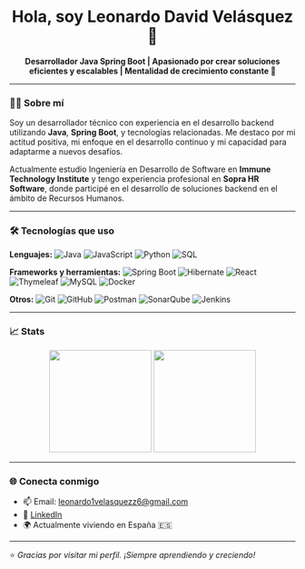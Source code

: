 <h1 align="center">Hola, soy Leonardo David Velásquez 👋</h1>

<p align="center">
  <strong>Desarrollador Java Spring Boot | Apasionado por crear soluciones eficientes y escalables | Mentalidad de crecimiento constante 🚀</strong>
</p>

---

### 👨‍💻 Sobre mí

Soy un desarrollador técnico con experiencia en el desarrollo backend utilizando **Java**, **Spring Boot**, y tecnologías relacionadas. Me destaco por mi actitud positiva, mi enfoque en el desarrollo continuo y mi capacidad para adaptarme a nuevos desafíos. 

Actualmente estudio Ingeniería en Desarrollo de Software en **Immune Technology Institute** y tengo experiencia profesional en **Sopra HR Software**, donde participé en el desarrollo de soluciones backend en el ámbito de Recursos Humanos.

---

### 🛠 Tecnologías que uso

**Lenguajes:**
![Java](https://img.shields.io/badge/Java-ED8B00?style=for-the-badge&logo=java&logoColor=white)
![JavaScript](https://img.shields.io/badge/JavaScript-F7DF1E?style=for-the-badge&logo=javascript&logoColor=black)
![Python](https://img.shields.io/badge/Python-3776AB?style=for-the-badge&logo=python&logoColor=white)
![SQL](https://img.shields.io/badge/SQL-4479A1?style=for-the-badge&logo=postgresql&logoColor=white)

**Frameworks y herramientas:**
![Spring Boot](https://img.shields.io/badge/Spring_Boot-6DB33F?style=for-the-badge&logo=spring-boot&logoColor=white)
![Hibernate](https://img.shields.io/badge/Hibernate-59666C?style=for-the-badge&logo=hibernate&logoColor=white)
![React](https://img.shields.io/badge/React-20232A?style=for-the-badge&logo=react&logoColor=61DAFB)
![Thymeleaf](https://img.shields.io/badge/Thymeleaf-005F0F?style=for-the-badge&logo=thymeleaf&logoColor=white)
![MySQL](https://img.shields.io/badge/MySQL-00758F?style=for-the-badge&logo=mysql&logoColor=white)
![Docker](https://img.shields.io/badge/Docker-2496ED?style=for-the-badge&logo=docker&logoColor=white)

**Otros:**
![Git](https://img.shields.io/badge/Git-F05032?style=for-the-badge&logo=git&logoColor=white)
![GitHub](https://img.shields.io/badge/GitHub-181717?style=for-the-badge&logo=github&logoColor=white)
![Postman](https://img.shields.io/badge/Postman-FF6C37?style=for-the-badge&logo=postman&logoColor=white)
![SonarQube](https://img.shields.io/badge/SonarQube-4E9BCD?style=for-the-badge&logo=sonarqube&logoColor=white)
![Jenkins](https://img.shields.io/badge/Jenkins-D24939?style=for-the-badge&logo=jenkins&logoColor=white)

---

### 📈 Stats

<p align="center">
  <img height="180em" src="https://github-readme-stats.vercel.app/api?username=leonardo1velasquezz6&show_icons=true&hide_border=true&theme=radical"/>
  <img height="180em" src="https://github-readme-stats.vercel.app/api/top-langs/?username=leonardo1velasquezz6&layout=compact&hide_border=true&theme=radical"/>
</p>

---

### 🌐 Conecta conmigo

- 📫 Email: leonardo1velasquezz6@gmail.com  
- 💼 [LinkedIn](https://www.linkedin.com/in/leonardo-david-velásquez-monserrate-ba0777328/)  
- 🌍 Actualmente viviendo en España 🇪🇸

---

⭐ *Gracias por visitar mi perfil. ¡Siempre aprendiendo y creciendo!*
